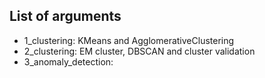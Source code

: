## List of arguments
- 1_clustering: KMeans and AgglomerativeClustering 
- 2_clustering: EM cluster, DBSCAN and cluster validation
- 3_anomaly_detection: 
